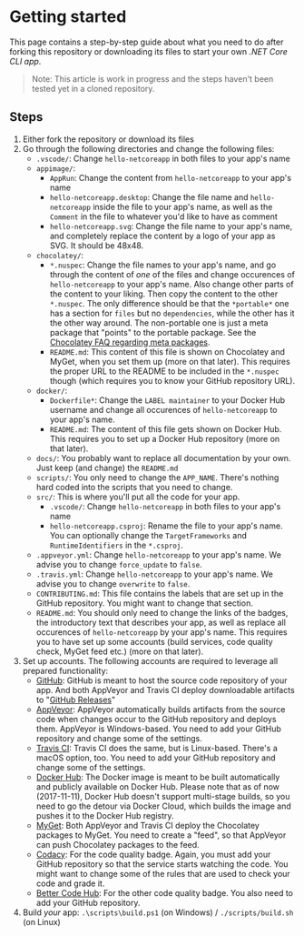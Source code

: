 Getting started
===============

This page contains a step-by-step guide about what you need to do after forking this repository or downloading its files to start your own *.NET Core CLI app*.

> Note: This article is work in progress and the steps haven't been tested yet in a cloned repository.

Steps
-----

1. Either fork the repository or download its files
1. Go through the following directories and change the following files:
    - `.vscode/`: Change `hello-netcoreapp` in both files to your app's name
    - `appimage/`:
        - `AppRun`: Change the content from `hello-netcoreapp` to your app's name
        - `hello-netcoreapp.desktop`: Change the file name and `hello-netcoreapp` inside the file to your app's name, as well as the `Comment` in the file to whatever you'd like to have as comment
        - `hello-netcoreapp.svg`: Change the file name to your app's name, and completely replace the content by a logo of your app as SVG. It should be 48x48.
    - `chocolatey/`:
        - `*.nuspec`: Change the file names to your app's name, and go through the content of *one* of the files and change occurences of `hello-netcoreapp` to your app's name. Also change other parts of the content to your liking. Then copy the content to the other `*.nuspec`. The only difference should be that the `*portable*` one has a section for `files` but no `dependencies`, while the other has it the other way around. The non-portable one is just a meta package that "points" to the portable package. See the [Chocolatey FAQ regarding meta packages](https://chocolatey.org/docs/chocolatey-faqs#what-is-the-difference-between-packages-no-suffix-as-compared-to-install-portable).
        - `README.md`: This content of this file is shown on Chocolatey and MyGet, when you set them up (more on that later). This requires the proper URL to the README to be included in the `*.nuspec` though (which requires you to know your GitHub repository URL).
    - `docker/`:
        - `Dockerfile*`: Change the `LABEL maintainer` to your Docker Hub username and change all occurences of `hello-netcoreapp` to your app's name.
        - `README.md`: The content of this file gets shown on Docker Hub. This requires you to set up a Docker Hub repository (more on that later).
    - `docs/`: You probably want to replace all documentation by your own. Just keep (and change) the `README.md`
    - `scripts/`: You only need to change the `APP_NAME`. There's nothing hard coded into the scripts that you need to change.
    - `src/`: This is where you'll put all the code for your app.
        - `.vscode/`: Change `hello-netcoreapp` in both files to your app's name
        - `hello-netcoreapp.csproj`: Rename the file to your app's name. You can optionally change the `TargetFrameworks` and `RuntimeIdentifiers` in the `*.csproj`.
    - `.appveyor.yml`: Change `hello-netcoreapp` to your app's name. We advise you to change `force_update` to `false`.
    - `.travis.yml`: Change `hello-netcoreapp` to your app's name. We advise you to change `overwrite` to `false`.
    - `CONTRIBUTING.md`: This file contains the labels that are set up in the GitHub repository. You might want to change that section.
    - `README.md`: You should only need to change the links of the badges, the introductory text that describes your app, as well as replace all occurences of `hello-netcoreapp` by your app's name. This requires you to have set up some accounts (build services, code quality check, MyGet feed etc.) (more on that later).
1. Set up accounts. The following accounts are required to leverage all prepared functionality:
    - [GitHub](https://github.com/): GitHub is meant to host the source code repository of your app. And both AppVeyor and Travis CI deploy downloadable artifacts to "[GitHub Releases](https://help.github.com/articles/about-releases/)"
    - [AppVeyor](https://ci.appveyor.com): AppVeyor automatically builds artifacts from the source code when changes occur to the GitHub repository and deploys them. AppVeyor is Windows-based. You need to add your GitHub repository and change some of the settings.
    - [Travis CI](https://travis-ci.org): Travis CI does the same, but is Linux-based. There's a macOS option, too. You need to add your GitHub repository and change some of the settings.
    - [Docker Hub](https://hub.docker.com): The Docker image is meant to be built automatically and publicly available on Docker Hub. Please note that as of now (2017-11-11), Docker Hub doesn't support multi-stage builds, so you need to go the detour via Docker Cloud, which builds the image and pushes it to the Docker Hub registry.
    - [MyGet](https://www.myget.org): Both AppVeyor and Travis CI deploy the Chocolatey packages to MyGet. You need to create a "feed", so that AppVeyor can push Chocolatey packages to the feed.
    - [Codacy](https://www.codacy.com): For the code quality badge. Again, you must add your GitHub repository so that the service starts watching the code. You might want to change some of the rules that are used to check your code and grade it.
    - [Better Code Hub](https://bettercodehub.com/): For the other code quality badge. You also need to add your GitHub repository.
1. Build *your* app: `.\scripts\build.ps1` (on Windows) / `./scripts/build.sh` (on Linux)
